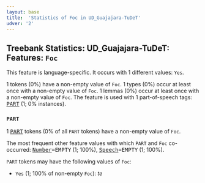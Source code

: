 ```yaml
---
layout: base
title:  'Statistics of Foc in UD_Guajajara-TuDeT'
udver: '2'
---
```


## Treebank Statistics: UD_Guajajara-TuDeT: Features: `Foc`

This feature is language-specific.
It occurs with 1 different values: `Yes`.

1 tokens (0%) have a non-empty value of `Foc`.
1 types (0%) occur at least once with a non-empty value of `Foc`.
1 lemmas (0%) occur at least once with a non-empty value of `Foc`.
The feature is used with 1 part-of-speech tags: <tt><a href="gub_tudet-pos-PART.html">PART</a></tt> (1; 0% instances).

### `PART`

1 <tt><a href="gub_tudet-pos-PART.html">PART</a></tt> tokens (0% of all `PART` tokens) have a non-empty value of `Foc`.

The most frequent other feature values with which `PART` and `Foc` co-occurred: <tt><a href="gub_tudet-feat-Number.html">Number</a></tt><tt>=EMPTY</tt> (1; 100%), <tt><a href="gub_tudet-feat-Speech.html">Speech</a></tt><tt>=EMPTY</tt> (1; 100%).

`PART` tokens may have the following values of `Foc`:

* `Yes` (1; 100% of non-empty `Foc`): <em>te</em>


